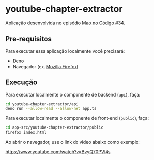 # youtube-chapter-extractor

Aplicação desenvolvida no episódio [Mao no Código #34](https://www.youtube.com/watch?v=ThDTt_wd2Y4).

## Pre-requisitos

Para executar essa aplicação localmente você precisará:

- [Deno](https://deno.land/manual/getting_started/installation)
- Navegador (ex. [Mozilla Firefox](https://www.mozilla.org/en-US/firefox/new/))

## Execução

Para executar localmente o componente de backend (`api`), faça:

```bash
cd youtube-chapter-extractor/api
deno run --allow-read --allow-net app.ts
```

Para executar localmente o componente de front-end (`public`), faça:

```bash
cd app-src/youtube-chapter-extractor/public
firefox index.html
```

Ao abrir o navegador, use o link do video abaixo como exemplo:

https://www.youtube.com/watch?v=BvyQ70PVI4s
